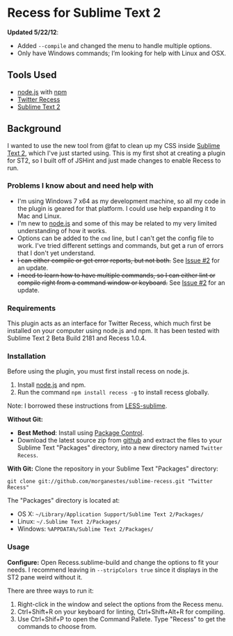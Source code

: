 # Recess for Sublime Text 2 #

**Updated 5/22/12**:

- Added `--compile` and changed the menu to handle multiple options.
- Only have Windows commands; I’m looking for help with Linux and OSX.

## Tools Used ##
- [node.js](http://nodejs.org "node.js") with [npm](http://npmjs.org/)
- [Twitter Recess](https://github.com/twitter/recess "Twitter Recess")
- [Sublime Text 2](http://www.sublimetext.com/2 "Sublime Text 2")

## Background ##
I wanted to use the new tool from @fat to clean up my CSS inside [Sublime Text 2](http://www.sublimetext.com/2 "Sublime Text 2"), which I've just started using. This is my first shot at creating a plugin for ST2, so I built off of JSHint and just made changes to enable Recess to run.

### Problems I know about and need help with ###
- I'm using Windows 7 x64 as my development machine, so all my code in the plugin is geared for that platform. I could use help expanding it to Mac and Linux.
- I'm new to [node.js](http://nodejs.org/) and some of this may be related to my very limited understanding of how it works.
- Options can be added to the `cmd` line, but I can't get the config file to work. I've tried different settings and commands, but get a run of errors that I don't yet understand.
- <del>I can either compile or get error reports, but not both.</del> See [Issue #2](https://github.com/morganestes/sublime-recess/issues/2) for an update.
- <del>I need to learn how to have multiple commands, so I can either lint or compile right from a command window or keyboard.</del> See [Issue #2](https://github.com/morganestes/sublime-recess/issues/2) for an update.

### Requirements ###
This plugin acts as an interface for Twitter Recess, which much first be installed on your computer using node.js and npm. It has been tested with Sublime Text 2 Beta Build 2181 and Recess 1.0.4.

### Installation ###
Before using the plugin, you must first install recess on node.js.

1. Install [node.js](http://www.nodejs.org) and npm.
2. Run the command `npm install recess -g` to install recess globally.

Note: I borrowed these instructions from [LESS-sublime](https://github.com/danro/LESS-sublime/blob/master/readme.md "LESS-sublime readme").

**Without Git:**
* **Best Method**: Install using [Package Control](http://wbond.net/sublime_packages/package_control).
* Download the latest source zip from [github](https://github.com/morganestes/sublime-recess/zipball/master) and extract the files to your Sublime Text "Packages" directory, into a new directory named `Twitter Recess`.

**With Git:** Clone the repository in your Sublime Text "Packages" directory:

    git clone git://github.com/morganestes/sublime-recess.git "Twitter Recess"

The "Packages" directory is located at:

* OS X:
    `~/Library/Application Support/Sublime Text 2/Packages/`
* Linux:
    `~/.Sublime Text 2/Packages/`
* Windows:
    `%APPDATA%/Sublime Text 2/Packages/`

### Usage ###
**Configure:** Open Recess.sublime-build and change the options to fit your needs. I recommend leaving in `--stripColors true` since it displays in the ST2 pane weird without it.

There are three ways to run it:

1. Right-click in the window and select the options from the Recess menu.
2. Ctrl+Shift+R on your keyboard for linting, Ctrl+Shift+Alt+R for compiling.
3. Use Ctrl+Shif+P to open the Command Pallete. Type "Recess" to get the commands to choose from.


